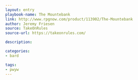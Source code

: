 ```yaml
---
layout: entry
playbook-name: The Mountebank
link: http://www.rpgnow.com/product/113902/The-Mountebank
author: Jeremy Friesen
source: TakeOnRules
source-url: https://takeonrules.com/

description:

categories:
- bard

tags:
- pwyw
---
```

